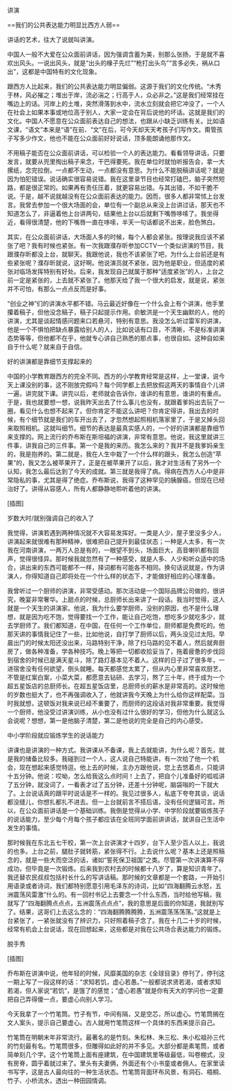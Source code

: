            

讲演

==我们的公共表达能力明显比西方人弱==

讲话的艺术，往大了说就叫讲演。

中国人一般不大爱在公众面前讲话，因为强调含蓄为美，别那么张扬，于是就不喜欢出风头。一说出风头，就是“出头的椽子先烂”“枪打出头鸟”“言多必失，祸从口出”，这都是中国特有的文化现象。

跟西方人比起来，我们的公共表达能力明显偏弱。这源于我们的文化传统。“木秀于林，风必摧之；堆出于岸，流必湍之；行高于人，众必非之。”这是我们经常挂在嘴边上的话。河岸上的土堆，突然滑落到水中，流水立刻就会把它冲没了，一个人在社会上如果本事或地位高于别人，大家一定会在背后说他的坏话。这就是我们的文化。中国人不愿意在公众面前表达自己的想法，也跟从小缺乏训练有关。比如语文课，“语文”本来是“语”在前、“文”在后，可今天却天天考孩子们写作文。甭管孩子写多少作文，他也不能在公众面前好好说话，顶多能朗诵他那作文。

不用稿子能否在公众面前讲话，可以检验一个人的表达能力。看看领导讲话，只要发言，就要从兜里掏出稿子来念，干巴得要死。我在单位时就怕听报告会，拿一大摞纸，念完拉倒，一点都不生动，一点都没有意思。为什么不能脱稿讲话呢？就是因为怕犯错误。说话确实很容易说错。我在这里录节目也经常打磕巴，脑子突然短路，都是很正常的。如果再有责任压着，就更容易出错。与其出错，不如干脆不说。于是，越不说就越没有在公众面前表达的能力。因而，很多人都非常怵上台发言。我曾去参加一个很大场面的会，单位有一个副总从来没上台讲过话，那天也不知道怎么了，非逼着他上台讲两句，结果他上台以后就剩下嘴唇哆嗦了。我坐得近，看得很清楚，他的下嘴唇一直在哆嗦，半天一句话都说不出来，脸色煞白。

其实，在公众面前讲话，大场面人多的时候，每个人都会紧张。按理说我应该不紧张了吧？我有时候也紧张。有一次我跟濮存昕参加CCTV一个类似讲演的节目，我跟濮存昕都没上台，就聊天。我跟他说，我也不该紧张了吧，为什么上台前还是有些紧张呢？濮存昕就说，这好啊。他说演员就不紧张，因为他是职业，但适度的紧张对临场发挥特别有好处。后来，我发现自己就属于那种“适度紧张”的人，上台之前一定是紧张的，上去就不紧张了。他那天给了我一个很大的启发，就是说，紧张并不可怕，有那么一点点反而是好事。

“创业之神”们的讲演水平都不错。马云最近好像在一个什么会上有个讲演，他手里攥着稿子，但他没念稿子，稿子只起提示作用。俞敏洪是一个天生幽默的人，他的讲演，尤其是谈起情感问题来口若悬河，特别有意思。我没怎么听过雷军的讲演，他是一个不惧怕把缺点暴露给别人的人，比如说话有口音，不清晰，不是标准讲演态势等等，但他都不在乎，他就专心讲自己熟悉的那点事，也很自如。这种自如来自于什么呢？就来自于自信。

好的讲演都是靠细节支撑起来的

中国的小学教育跟西方的完全不同。西方的小学教育经常是这样，上一堂课，说今天上课没别的事，这不刚放完假吗？每个同学都上去把放假这两天的事情自个儿讲一遍，讲完就下课。讲完以后，老师就会告诉你，谁讲的有意思，谁讲的有重点。于是，我也就要想一想，说我昨天出去了什么事儿也没有，就跟着爹妈出去玩了一圈，看见什么也想不起来了。但你肯定不能这么讲吧？你肯定得讲，我出去的时候，有个细节就是我们的车开出去了，才忽然想起照相机落家里了，于是又掉头回来取照相机。这就叫细节。细节的表达是最真实感人的，一个好的讲演都是靠细节来支撑的。网上流行的乔布斯在斯坦福的讲演，非常有意思。他说，我这里就讲三件事，讲我自己的三件事。第一个是我的来历。我怎么来的？我并不是我爹妈亲生的，我是抱养的。第二就是，我在人生中栽了一个什么样的跟头，我怎么创造“苹果”的，我又怎么被苹果开了，正是在被苹果开了以后，我才对生活有了另外一个认知，我怎么最后达到了今天的成就。第三就是我得了病。得病在西方人心中是非常隐私的事，尤其是得了绝症。乔布斯说，我得了这种罕见的胰腺癌，但现在已经治好了。讲得从容感人，所有人都静静地聆听着他的讲演。

[插图]

岁数大时/就别强调自己的收入了

我觉得，讲演若遇到两种情况就不大容易发挥好。一类是人少，屋子里没多少人，讲演起来就很难有那种精神，很难把自己提升到最佳状态；一种是人太多，有一次我在河南讲演，一两万人总是有的，一眼望不到头，场面巨大，高音喇叭都有回声，觉得很怪异。那时候我就忽然有了一种感受，就是人多、人少和听众适中的场合，讲出来的东西可能都不一样，择词都有可能各不相同。换句话说就是，作为讲演人，你得知道自己即将处在一个什么样的状态下，才能做好相应的心理准备。

我曾听过一个厨师的讲演，非常受感动。那次活动是一个国际品牌公司做的，很讲究，晚宴非常奢华。上甜点的时候，总厨师长出来讲了一段话。我当时觉得，这人就是一个天生的讲演家。他说，我为什么要学厨师，没别的原因，也不是什么理想，就是因为吃不饱，觉得要找一个工作，能让自己吃饱，想吃多少就吃多少，就去学厨师了。我们都知道，在中国，在任何一个工作单位，厨师都是免费吃的。他那天讲的事情我记住了一些，比如他说，自打学了厨师以后，两头没见过太阳。早晨出门的时候太阳还没出来，马路特别干净，除了扫马路的见不着人，然后就奔厨房了，做各种准备，学各种技巧。晚上等把一切都收拾妥当了，拖着疲惫的步伐回到宿舍的时候已是满天星斗，除了路灯基本见不着人。这样的日子过了很多年，一进宿舍没有任何欲望，倒头就睡。每天都感觉太累了，但从内心里非常喜欢厨艺，不管是红案白案，小菜大菜，都愿意去钻研、去学习，熬了三十年，终于成为一个超五星饭店的总厨师长。在超五星饭店里，总厨师长的薪水是非常高的。这时候他的岁数也挺大了，也不再强调收入了，他就讲我今天晚上为什么给你这样配菜。当时我就想，这顿饭对我来说已经不重要了，而厨师的这段话对我非常重要。我觉得一个厨师，他没受过讲演训练，从小也没有过什么很好的学习，但他为什么就这么会说呢？想想，第一是他脑子清楚，第二是他说的完全是自己的内心感受。

中小学阶段就应锻炼学生的说话能力

讲课也是讲演的一种方式。我讲课从不备课，我上去就能讲，为什么呢？首先，就是我的储备比较多。我碰到过一个人，这人说自己特能讲，有一次给了他一个机会，现在想起来感觉特逗。他上去的时候，主办方跟他说，您上去悠着点，只能讲十五分钟。他说：哎呦，怎么给我这么点时间！上去了，把自个儿准备好的呱呱讲了五分钟，就没词了，一看表才过了五分钟，还差十分钟呢，脑袋嗡的一下就大了。上台说话真的跟平时说话是不一样的。我见过很多人，私底下夸夸其谈，说话都没缝儿，你想扎都扎不进去。但一上台就前言不搭后语，没有任何逻辑可言。所以，在公众面前讲话是一个基础训练。我倒是觉得从小学、中学阶段就要锻炼孩子的说话能力，至少每个月每个孩子都应该在全班同学面前讲讲话，就讲自己生活中发生的事情。

那时候我在东北五七干校，第一次上台讲演才十四岁，台下人至少百人以上，我说的也多。上台之前，腿肚子就转筋，紧张得不行。上去说什么呢？基本上还是照稿念的，就是一些大而空泛的话，诸如“誓死保卫祖国”之类。尽管第一次讲演算不得成功，但毕竟是一次锻炼。后来我到农村去的时候都十八岁了，算是知识青年了。我还替农民叔叔包括村长什么的写讲话稿。那时候的文章都是一个套路，一开始引用语录或者诗词，我们都特别愿意引用毛泽东的诗词，比如“四海翻腾云水怒，五洲震荡风雷激”什么的。有一回村书记上去要念一个什么东西，当时给他写稿，我就写了“四海翻腾点点点，五洲震荡点点点”，我的意思是后面的你知道，我就别写了。结果，这哥们上去这么念的：“四海翻腾腾腾腾，五洲震荡荡荡荡。”这就是上台紧张了，一紧张就没有了辨识力，只好照着稿子念了。我在十几二十岁的时候，经常有机会上台说话，现在回想起来，这些都是对我在公共场合表达能力的锻炼。

脱手秀

[插图]

乔布斯在讲演中说，他年轻的时候，风靡美国的杂志《全球目录》停刊了，停刊这一期上写了一段这样的话：“求知若饥，虚心若愚。”一般都说求贤若渴，或者求知若渴，但人家说“若饥”，是饿了的感觉；“虚心若愚”就是你有天大的学问也一定要把自己弄得傻一点，要虚心向别人学习。

今天我拿了一个竹笔筒。竹子有节，中间有隔，又是空芯，所以虚心。竹笔筒搁在文人案头，提示自己要虚心。古人就用竹笔筒这样一个具体的东西来提示自己。

竹笔筒在明朝末年非常流行。最著名的是竹刻。朱松林、朱三松、朱小松祖孙三代的竹刻最有名。竹笔筒很多，但雕得如此好的并不多见。大部分都是素笔筒，或者简单刻几个字。这个竹笔筒上面有座建筑，在中国建筑里等级最低，叫卷棚式，没有房脊，圆乎着就过来了。里头有夫妻俩，外面还有个小书童或者佣人。在家里读书写字，这是古人最向往的一种生活状态。竹笔筒背面环布风景，有洞石、梧桐、竹子、小桥流水，透出一种田园情调。